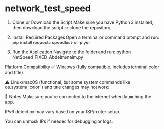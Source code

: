 # network_test_speed
1. Clone or Download the Script
Make sure you have Python 3 installed, then download the script or clone the repository.

2. Install Required Packages
Open a terminal or command prompt and run:
  pip install requests speedtest-cli plyer

3. Run the Application
Navigate to the folder and run:
  python NetSpeed_FIXED_Abdelmonaim.py

 Platform Compatibility
✅ Windows (fully compatible, includes terminal color and title)

⚠️ Linux/macOS (functional, but some system commands like os.system("color") and title changes may not work)

📌 Notes
Make sure you're connected to the internet when launching the app.

IPv6 detection may vary based on your ISP/router setup.

You can unmask IPs if needed for debugging or logs.
